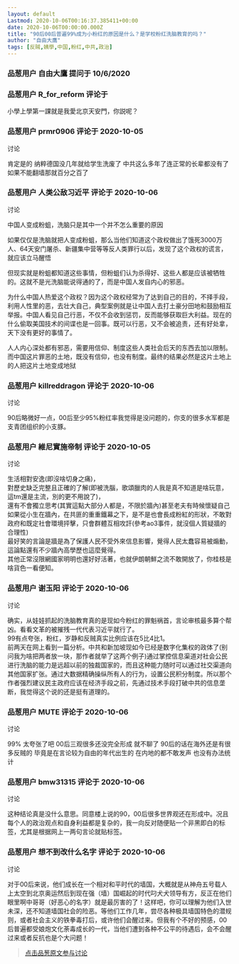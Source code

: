 ```yaml
---
layout: default
Lastmod: 2020-10-06T00:16:37.385411+00:00
date: 2020-10-06T00:00:00.000Z
title: "90后00后普遍99%成为小粉红的原因是什么？是学校粉红洗脑教育的吗？"
author: "自由大鷹"
tags: [反贼,姨學,中国,粉红,中共,政治]
---
```



### 品葱用户 **自由大鷹** 提问于 10/6/2020
    

    
                

### 品葱用户 **R_for_reform** 评论于 
        
小學上學第一課就是我愛北京天安門，你説呢？
        
                

### 品葱用户 **prmr0906** 评论于 2020-10-05
讨论

        
肯定是的 纳粹德国没几年就给学生洗废了 中共这么多年了连正常的长辈都没有了 如果不能翻墙那就百分之百了
        
                

### 品葱用户 **人类公敌习近平** 评论于 2020-10-06
讨论

        
中国人变成粉蛆，洗脑只是其中一个并不怎么重要的原因  
  
如果仅仅是洗脑就把人变成粉蛆，那么当他们知道这个政权做出了饿死3000万人、64天安门屠杀、新疆集中营等等反人类罪行以后，发现了这个政权的谎言，就应该立马醒悟  
  
  
但现实就是粉蛆都知道这些事情，但粉蛆们认为杀得好、这些人都是应该被牺牲的。这就不是光洗脑能说得通的了，而是中国人发自内心的邪恶。  
  
为什么中国人热爱这个政权？因为这个政权经常为了达到自己的目的，不择手段，利用人性里的恶，去壮大自己，典型案例就是让中国人去打土豪分田地和鼓励相互举报。中国人看见自己行恶，不仅不会收到惩罚，反而能够获取巨大利益。现在的什么偷取美国技术的间谍也是一回事。既可以行恶，又不会被追责，还有好处拿，天下没有更好的事情了。  
  
人人内心深处都有邪恶，需要用信仰、制度这些人类社会后天的东西去加以限制。而中国这片罪恶的土地，既没有信仰，也没有制度。最终的结果必然是这片土地上的人把这片土地变成地狱
        
                

### 品葱用户 **killreddragon** 评论于 2020-10-06
讨论

        
90后略微好一点，00后至少95%粉红率我觉得是没问题的，你支的很多水军都是支青团组织的小支豚。
        
                

### 品葱用户 **維尼實施帝制** 评论于 2020-10-05
讨论

        
生活相對安逸(即沒啥切身之痛)，  
對歷史缺乏完整且正確的了解(即被洗腦，歌頌臘肉的人我是真不知道是啥玩意，這tm還是主流，別的更不用說了)，  
還有不會獨立思考(其實這點大部分人都是，不限於牆內)甚至老夫有時候懷疑自己如果從小生在牆內，在共匪的重重鐵幕之下，是不是也會長成粉紅的形狀，不敢對政府和既定社會環境抨擊，只會群體互相攻訐(參考ao3事件，就沒個人質疑牆的合理性)  
最好笑的言論是牆是為了保護人民不受外來信息影響，覺得人民太蠢容易被煽動，這論點還有不少牆內高學歷也這麼覺得。  
其他正常沒限網國家明明也還好好活著，也就伊朗朝鮮之流不敢開放了，你桂枝是啥貨色一看便知。
        
                

### 品葱用户 **谢玉阳** 评论于 2020-10-06
讨论

        
确实，从娃娃抓起的洗脑教育真的是现如今粉红的罪魁祸首，言论审核最多算个帮凶。看看文革的被摧残一代代表习近平就行了。  
99有点夸张，粉红，岁静和反贼真实比例应该在5比4比1。  
前两天在网上看到一篇分析。中共和新加坡现如今已经是数字化集权的政体了(别问我为啥把两者放一块，那作者就举了这两个例子)通过掌控信息渠道对社会公民进行洗脑的能力是远超以前的独裁国家的，而且这种能力随时可以通过社交渠道向其他国家扩张。通过大数据精确操纵所有人的行为，设置公民积分制度。所以那个作者强烈建议民主政府应该在经济手段之前，先通过技术手段打破中共的信息垄断，我觉得这个说的还是挺有道理的。
        
                

### 品葱用户 **MUTE** 评论于 2020-10-06
讨论

        
99% 太夸张了吧 00后三观很多还没完全形成 就不聊了 90后的话在海外还是有很多反贼的 毕竟是在言论较为自由的年代出生的 在内地的都不敢发声 也没有办法统计
        
                

### 品葱用户 **bmw31315** 评论于 2020-10-06
讨论

        
这种结论真是没什么意思。同意楼上说的90，00后很多世界观还在形成中。况且每个人的政治观点和自身利益都是复杂的，我一向反对随便贴一个非黑即白的标签，尤其是根据网上一两句言论就贴标签。
        
                

### 品葱用户 **想不到改什么名字** 评论于 2020-10-06
讨论

        
对于00后来说，他们成长在一个相对和平时代的墙国，大概就是从神舟五号载人上太空到北京奥运然后到现在强（墙）国崛起的时代叼犬犬领导有方，反正在他们眼里啊中哥哥（好恶心的名字）就是最厉害的了！这样吧，你可以理解为他们入世未深，还不知道墙国社会的险恶。等他们工作几年，尝尽各种极具墙国特色的潜规则，或者社会主义的铁拳毒打后，或许他们会醒过来。但我有个不好的预感，00后普遍都受娘炮文化荼毒成长的一代，当他们遭到各种不公平的待遇后，会不会醒过来或者反抗也是个大问题！
        
                





> [点击品葱原文参与讨论](https://pincong.rocks/question/31820)

